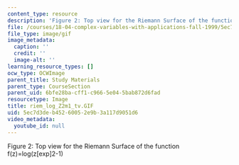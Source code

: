 ```yaml
---
content_type: resource
description: 'Figure 2: Top view for the Riemann Surface of the function f(z)=log(z[exp]2-1)'
file: /courses/18-04-complex-variables-with-applications-fall-1999/5ec7d3deb45260052e9b3a117d9051d6_riem_log_Z2m1_tv.GIF
file_type: image/gif
image_metadata:
  caption: ''
  credit: ''
  image-alt: ''
learning_resource_types: []
ocw_type: OCWImage
parent_title: Study Materials
parent_type: CourseSection
parent_uid: 6bfe28ba-cff1-c966-5e04-5bab872d6fad
resourcetype: Image
title: riem_log_Z2m1_tv.GIF
uid: 5ec7d3de-b452-6005-2e9b-3a117d9051d6
video_metadata:
  youtube_id: null
---
```

Figure 2: Top view for the Riemann Surface of the function f(z)=log(z[exp]2-1)

